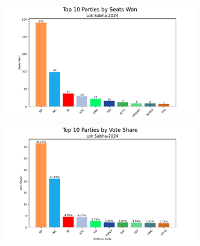 ![Top-10 Parties by Seats Won](images/top_ten_seats.png)

![Top-10 Parties by Vote Share](images/top_ten_voteshare.png)

